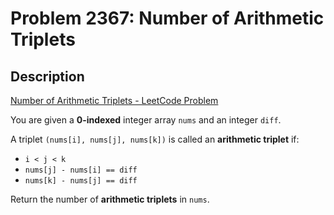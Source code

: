 # Problem 2367: Number of Arithmetic Triplets

## Description

[Number of Arithmetic Triplets - LeetCode Problem](https://leetcode.com/problems/number-of-arithmetic-triplets/description/)

You are given a **0-indexed** integer array `nums` and an integer `diff`. 

A triplet `(nums[i], nums[j], nums[k])` is called an **arithmetic triplet** if:
- `i < j < k`
- `nums[j] - nums[i] == diff`
- `nums[k] - nums[j] == diff`

Return the number of **arithmetic triplets** in `nums`.
